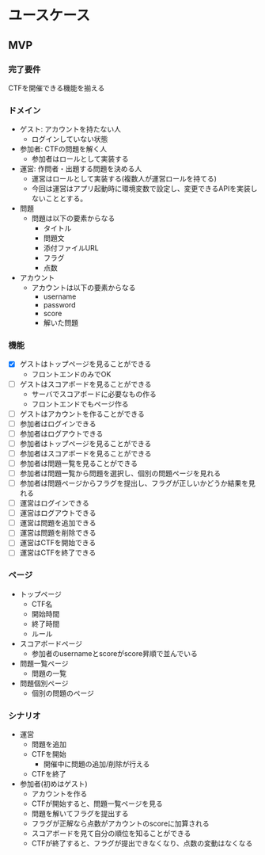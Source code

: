 # ユースケース

## MVP

### 完了要件

CTFを開催できる機能を揃える

### ドメイン

- ゲスト: アカウントを持たない人
  - ログインしていない状態
- 参加者: CTFの問題を解く人
  - 参加者はロールとして実装する
- 運営: 作問者・出題する問題を決める人
  - 運営はロールとして実装する(複数人が運営ロールを持てる)
  - 今回は運営はアプリ起動時に環境変数で設定し、変更できるAPIを実装しないこととする。
- 問題
  - 問題は以下の要素からなる
    - タイトル
    - 問題文
    - 添付ファイルURL
    - フラグ
    - 点数
- アカウント
  - アカウントは以下の要素からなる
    - username
    - password
    - score
    - 解いた問題

### 機能

- [x] ゲストはトップページを見ることができる
  - フロントエンドのみでOK
- [ ] ゲストはスコアボードを見ることができる
  - サーバでスコアボードに必要なもの作る
  - フロントエンドでもページ作る
- [ ] ゲストはアカウントを作ることができる
- [ ] 参加者はログインできる
- [ ] 参加者はログアウトできる
- [ ] 参加者はトップページを見ることができる
- [ ] 参加者はスコアボードを見ることができる
- [ ] 参加者は問題一覧を見ることができる
- [ ] 参加者は問題一覧から問題を選択し、個別の問題ページを見れる
- [ ] 参加者は問題ページからフラグを提出し、フラグが正しいかどうか結果を見れる
- [ ] 運営はログインできる
- [ ] 運営はログアウトできる
- [ ] 運営は問題を追加できる
- [ ] 運営は問題を削除できる
- [ ] 運営はCTFを開始できる
- [ ] 運営はCTFを終了できる

### ページ

- トップページ
  - CTF名
  - 開始時間
  - 終了時間
  - ルール
- スコアボードページ
  - 参加者のusernameとscoreがscore昇順で並んでいる
- 問題一覧ページ
  - 問題の一覧
- 問題個別ページ
  - 個別の問題のページ

### シナリオ

- 運営
  - 問題を追加
  - CTFを開始
    - 開催中に問題の追加/削除が行える
  - CTFを終了
- 参加者(初めはゲスト)
  - アカウントを作る
  - CTFが開始すると、問題一覧ページを見る
  - 問題を解いてフラグを提出する
  - フラグが正解なら点数がアカウントのscoreに加算される
  - スコアボードを見て自分の順位を知ることができる
  - CTFが終了すると、フラグが提出できなくなり、点数の変動はなくなる
